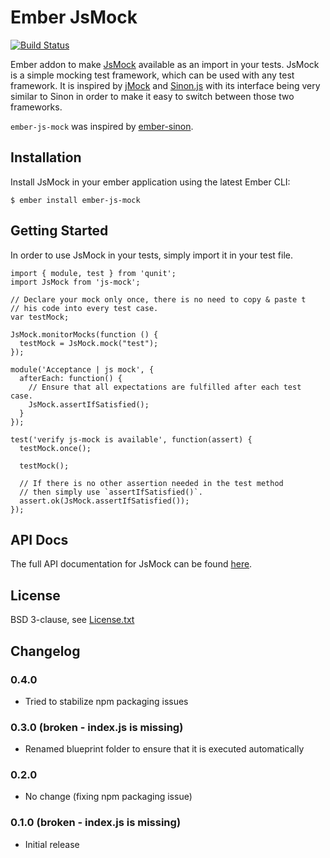 # Ember JsMock

[![Build Status](https://travis-ci.org/j-fischer/ember-js-mock.svg?branch=master)](https://travis-ci.org/j-fischer/ember-js-mock)

Ember addon to make [JsMock](http://jsmock.org/) available as an import in your tests. JsMock is a simple mocking test framework, which can be used with any test framework. It is inspired by [jMock](http://www.jmock.org/) and [Sinon.js](http://sinonjs.org/) with its interface being very similar to Sinon in order to make it easy to switch between those two frameworks.

`ember-js-mock` was inspired by [ember-sinon](https://github.com/csantero/ember-sinon).

## Installation

Install JsMock in your ember application using the latest Ember CLI:

    $ ember install ember-js-mock

## Getting Started

In order to use JsMock in your tests, simply import it in your test file.  

    import { module, test } from 'qunit';
    import JsMock from 'js-mock';

    // Declare your mock only once, there is no need to copy & paste t
    // his code into every test case.
    var testMock;

    JsMock.monitorMocks(function () {
      testMock = JsMock.mock("test");
    });
    
    module('Acceptance | js mock', {
      afterEach: function() {
        // Ensure that all expectations are fulfilled after each test case.
        JsMock.assertIfSatisfied();
      }
    });

    test('verify js-mock is available', function(assert) {  
      testMock.once();

      testMock();

      // If there is no other assertion needed in the test method
      // then simply use `assertIfSatisfied()`.
      assert.ok(JsMock.assertIfSatisfied());
    });

## API Docs

The full API documentation for JsMock can be found [here](http://www.jsmock.org/docs/index.html).

## License

BSD 3-clause, see [License.txt](https://github.com/j-fischer/ember-js-mock/blob/master/LICENSE.md)

## Changelog

### 0.4.0

- Tried to stabilize npm packaging issues

### 0.3.0 (broken - index.js is missing)

- Renamed blueprint folder to ensure that it is executed automatically

### 0.2.0 

- No change (fixing npm packaging issue)

### 0.1.0 (broken - index.js is missing)

- Initial release